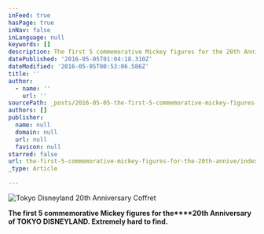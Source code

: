 ```yaml
---
inFeed: true
hasPage: true
inNav: false
inLanguage: null
keywords: []
description: The first 5 commemorative Mickey figures for the 20th Anniversary of TOKYO DISNEYLAND. Extremely hard to find.
datePublished: '2016-05-05T01:04:18.310Z'
dateModified: '2016-05-05T00:53:06.586Z'
title: ''
author:
  - name: ''
    url: ''
sourcePath: _posts/2016-05-05-the-first-5-commemorative-mickey-figures-for-the-20th-annive.md
authors: []
publisher:
  name: null
  domain: null
  url: null
  favicon: null
starred: false
url: the-first-5-commemorative-mickey-figures-for-the-20th-annive/index.html
_type: Article

---
```

![Tokyo Disneyland 20th Anniversary Coffret](https://the-grid-user-content.s3-us-west-2.amazonaws.com/445e10e0-2608-41f4-9465-b3ef334a79fb.jpg)

**The first 5 commemorative Mickey figures for the****20th Anniversary of TOKYO DISNEYLAND. Extremely hard to find.**